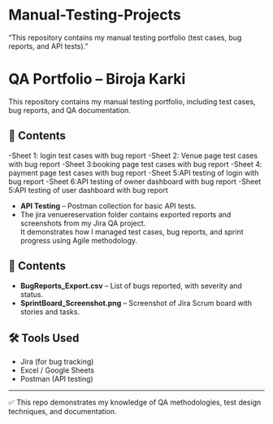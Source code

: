 # Manual-Testing-Projects
“This repository contains my manual testing portfolio (test cases, bug reports, and API tests).”
# QA Portfolio – Biroja Karki

This repository contains my manual testing portfolio, including test cases, bug reports, and QA documentation.

## 📂 Contents
-Sheet 1: login test cases with bug report
-Sheet 2: Venue page test cases with bug report
-Sheet 3:booking page test cases with bug report
-Sheet 4: payment page test cases with bug report
-Sheet 5:API testing of login with bug report
-Sheet 6:API testing of owner dashboard with bug report
-Sheet 5:API testing of user dashboard with bug report


  
- **API Testing** – Postman collection for basic API tests.
- The jira venuereservation folder contains exported reports and screenshots from my Jira QA project.  
It demonstrates how I managed test cases, bug reports, and sprint progress using Agile methodology.

## 📂 Contents
- **BugReports_Export.csv** – List of bugs reported, with severity and status.  
- **SprintBoard_Screenshot.png** – Screenshot of Jira Scrum board with stories and tasks.  

## 🛠️ Tools Used
- Jira (for bug tracking)
- Excel / Google Sheets
- Postman (API testing)

---
✅ This repo demonstrates my knowledge of QA methodologies, test design techniques, and documentation.
